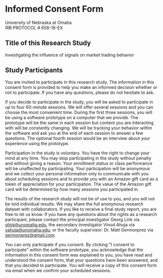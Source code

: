 # Informed Consent Form

University of Nebraska at Omaha<br/>
IRB PROTOCOL # 658-18-EX

## Title of this Research Study

Investigating the influence of signals on market trading behavior

## Study Participants

You are invited to participate in this research study. The information in this consent
form is provided to help you make an informed decision whether or not to participate.
If you have any questions, please do not hesitate to ask.

If you decide to participate in the study, you will be asked to participate in up to four
60-minute  sessions.  We  will  offer  several  sessions  and  you  can  choose  the  most
convenient  time.  During  the  first  three  sessions,  you  will  be  using  a  software
prototype on a computer that we provide. The prototype will be the same in each
session but content you are interacting with will be constantly changing. We will be
tracking your behavior within the software and ask you at the end of each session to
answer a few questions. The optional fourth session would be an interview about
your experience using the prototype.

Participation in the study is voluntary. You have the right to change your mind at any
time. You may stop participating in the study without penalty and without giving a
reason.  Your  enrollment  status  or  class  performance  will  be  unaffected  by
participating.  Your  participation  will  be  anonymous  and  we  collect  your  personal
information only to communicate with you about scheduling sessions and to provide
you with an Amazon gift card as a token of appreciation for your participation. The
value  of  the  Amazon  gift  card  will  be  determined  by  how  many  sessions  you
participated in.

The results of the research study will not be of use to you, and you will not be told
individual  results.  We  may  share  the  full  anonymous  research  dataset  with
collaborators. If you like to receive a final study report, you are free to let us know.
If you have any questions about the rights as a research participant, please contact
the  principal  investigator  Georg  Link  via  glink@unomaha.edu,  the  secondary
investigator  Vinod  Ahuja  via  vahuja@unomaha.edu,  or  the  faculty  supervisor:  Dr.
Matt Germonprez via germonprez@gmail.com.

You can only participate if you consent. By clicking "I consent to participate" within
the software prototype, you acknowledge that the information in this consent form
was explained to you, you have read and understood the consent form, that your
questions have been answered, and that you decided to participate. You will receive
a copy of this consent form via email when we confirm your scheduled sessions.
